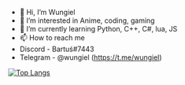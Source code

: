 - 👋 Hi, I’m Wungiel
- 👀 I’m interested in Anime, coding, gaming
- 🌱 I’m currently learning Python, C++, C#, lua, JS
- 📫 How to reach me 
 -   Discord - Bartuś#7443
 -   Telegram - @wungiel (https://t.me/wungiel)

[![Top Langs](https://github-readme-stats.vercel.app/api/top-langs/?username=Syntetik008)](https://github.com/anuraghazra/github-readme-stats)

<!---
Syntetik008/Syntetik008 is a ✨ special ✨ repository because its `README.md` (this file) appears on your GitHub profile.
You can click the Preview link to take a look at your changes.
--->
